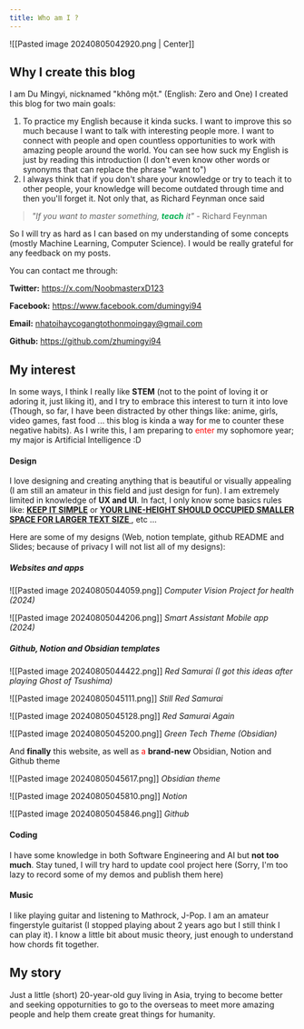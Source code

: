 ```yaml
---
title: Who am I ?
---
```

![[Pasted image 20240805042920.png | Center]]
## Why I create this blog
I am Du Mingyi, nicknamed  "không một." (English: Zero and One)
I created this blog for two main goals:
1. To practice my English because it kinda sucks. I want to improve this so much because I want to talk with interesting people more. I want to connect with people and open countless opportunities to work with amazing people around the world. You can see how suck my English is just by reading this introduction (I don't even know other words or synonyms that can replace the phrase "want to") 
2. I always think that if you don't share your knowledge or try to teach it to other people, your knowledge will become outdated through time and then you'll forget it. Not only that, as Richard Feynman once said
> *"If you want to master something, **<font color="#00b050">teach</font>** it"*
\- Richard Feynman

So I will try as hard as I can based on my understanding of some concepts (mostly Machine Learning, Computer Science). I would be really grateful for any feedback on my posts. 

You can contact me through:

**Twitter:** https://x.com/NoobmasterxD123

**Facebook:** https://www.facebook.com/dumingyi94

**Email:** nhatoihaycogangtothonmoingay@gmail.com

**Github:** https://github.com/zhumingyi94

## My interest
In some ways, I think I really like **STEM** (not to the point of loving it or adoring it, just liking it), and I try to embrace this interest to turn it into love (Though, so far, I have been distracted by other things like: anime, girls, video games, fast food ... this blog is kinda a way for me to counter these negative habits). As I write this, I am preparing to <font color="#ff0000">enter</font> my sophomore year; my major is Artificial Intelligence :D 

#### Design
I love designing and creating anything that is beautiful or visually appealing (I am still an amateur in this field and just design for fun). I am extremely limited in knowledge of **UX and UI**. In fact, I only know some basics rules like: **<u>KEEP IT SIMPLE</u>** or <u>**YOUR LINE-HEIGHT SHOULD OCCUPIED SMALLER SPACE FOR LARGER TEXT SIZE** </u>, etc ...

Here are some of my designs (Web, notion template, github README and Slides; because of privacy I will not list all of my designs):

##### Websites and apps

![[Pasted image 20240805044059.png]]
*Computer Vision Project for health (2024)*

![[Pasted image 20240805044206.png]]
*Smart Assistant Mobile app (2024)*

##### Github, Notion and Obsidian templates 

![[Pasted image 20240805044422.png]]
*Red Samurai (I got this ideas after playing Ghost of Tsushima)*

![[Pasted image 20240805045111.png]]
*Still Red Samurai*

![[Pasted image 20240805045128.png]]
*Red Samurai Again*

![[Pasted image 20240805045200.png]]
*Green Tech Theme (Obsidian)*

And **finally** this website, as well as <font color="#ff0000">a </font>**brand-new** Obsidian, Notion and Github theme

![[Pasted image 20240805045617.png]]
*Obsidian theme*

![[Pasted image 20240805045810.png]]
*Notion*

![[Pasted image 20240805045846.png]]
*Github*
#### Coding
I have some knowledge in both Software Engineering and AI but **not too much**. Stay tuned, I will try hard to update cool project here (Sorry, I'm too lazy to record some of my demos and publish them here) 
#### Music
I like playing guitar and listening to Mathrock, J-Pop. I am an amateur fingerstyle guitarist (I stopped playing about 2 years ago but I still think I can play it). I know a little bit about music theory, just enough to understand how chords  fit together. 
## My story
Just a little (short) 20-year-old guy living in Asia, trying to become better and seeking oppoturnities to go to the overseas  to meet more amazing people and help them create great things for humanity. 
